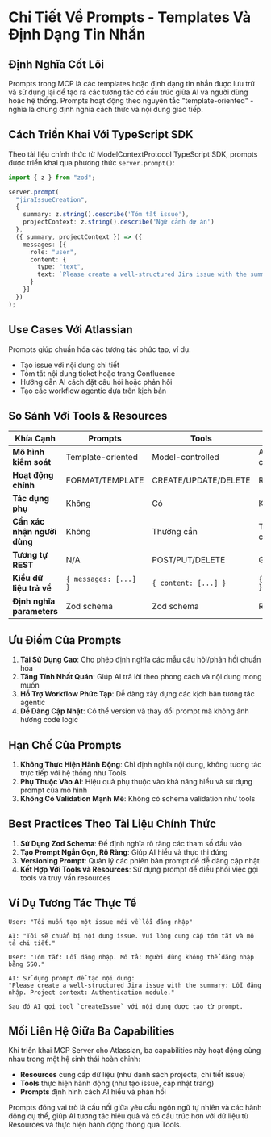# Chi Tiết Về Prompts - Templates Và Định Dạng Tin Nhắn

## Định Nghĩa Cốt Lõi

Prompts trong MCP là các templates hoặc định dạng tin nhắn được lưu trữ và sử dụng lại để tạo ra các tương tác có cấu trúc giữa AI và người dùng hoặc hệ thống. Prompts hoạt động theo nguyên tắc "template-oriented" - nghĩa là chúng định nghĩa cách thức và nội dung giao tiếp.

## Cách Triển Khai Với TypeScript SDK

Theo tài liệu chính thức từ ModelContextProtocol TypeScript SDK, prompts được triển khai qua phương thức `server.prompt()`:

```typescript
import { z } from "zod";

server.prompt(
  "jiraIssueCreation",
  { 
    summary: z.string().describe('Tóm tắt issue'),
    projectContext: z.string().describe('Ngữ cảnh dự án')
  },
  ({ summary, projectContext }) => ({
    messages: [{
      role: "user",
      content: { 
        type: "text", 
        text: `Please create a well-structured Jira issue with the summary: ${summary}. Project context: ${projectContext}` 
      }
    }]
  })
);
```

## Use Cases Với Atlassian

Prompts giúp chuẩn hóa các tương tác phức tạp, ví dụ:
- Tạo issue với nội dung chi tiết
- Tóm tắt nội dung ticket hoặc trang Confluence
- Hướng dẫn AI cách đặt câu hỏi hoặc phản hồi
- Tạo các workflow agentic dựa trên kịch bản

## So Sánh Với Tools & Resources

| Khía Cạnh | Prompts | Tools | Resources |
|-----------|---------|-------|-----------|
| **Mô hình kiểm soát** | Template-oriented | Model-controlled | Application-controlled |
| **Hoạt động chính** | FORMAT/TEMPLATE | CREATE/UPDATE/DELETE | READ |
| **Tác dụng phụ** | Không | Có | Không |
| **Cần xác nhận người dùng** | Không | Thường cần | Thường không cần |
| **Tương tự REST** | N/A | POST/PUT/DELETE | GET |
| **Kiểu dữ liệu trả về** | `{ messages: [...] }` | `{ content: [...] }` | `{ contents: [...] }` |
| **Định nghĩa parameters** | Zod schema | Zod schema | ResourceTemplate |

## Ưu Điểm Của Prompts

1. **Tái Sử Dụng Cao**: Cho phép định nghĩa các mẫu câu hỏi/phản hồi chuẩn hóa
2. **Tăng Tính Nhất Quán**: Giúp AI trả lời theo phong cách và nội dung mong muốn
3. **Hỗ Trợ Workflow Phức Tạp**: Dễ dàng xây dựng các kịch bản tương tác agentic
4. **Dễ Dàng Cập Nhật**: Có thể version và thay đổi prompt mà không ảnh hưởng code logic

## Hạn Chế Của Prompts

1. **Không Thực Hiện Hành Động**: Chỉ định nghĩa nội dung, không tương tác trực tiếp với hệ thống như Tools
2. **Phụ Thuộc Vào AI**: Hiệu quả phụ thuộc vào khả năng hiểu và sử dụng prompt của mô hình
3. **Không Có Validation Mạnh Mẽ**: Không có schema validation như tools

## Best Practices Theo Tài Liệu Chính Thức

1. **Sử Dụng Zod Schema**: Để định nghĩa rõ ràng các tham số đầu vào
2. **Tạo Prompt Ngắn Gọn, Rõ Ràng**: Giúp AI hiểu và thực thi đúng
3. **Versioning Prompt**: Quản lý các phiên bản prompt để dễ dàng cập nhật
4. **Kết Hợp Với Tools và Resources**: Sử dụng prompt để điều phối việc gọi tools và truy vấn resources

## Ví Dụ Tương Tác Thực Tế

```
User: "Tôi muốn tạo một issue mới về lỗi đăng nhập"

AI: "Tôi sẽ chuẩn bị nội dung issue. Vui lòng cung cấp tóm tắt và mô tả chi tiết."

User: "Tóm tắt: Lỗi đăng nhập. Mô tả: Người dùng không thể đăng nhập bằng SSO."

AI: Sử dụng prompt để tạo nội dung:
"Please create a well-structured Jira issue with the summary: Lỗi đăng nhập. Project context: Authentication module."

Sau đó AI gọi tool `createIssue` với nội dung được tạo từ prompt.
```

## Mối Liên Hệ Giữa Ba Capabilities

Khi triển khai MCP Server cho Atlassian, ba capabilities này hoạt động cùng nhau trong một hệ sinh thái hoàn chỉnh:

- **Resources** cung cấp dữ liệu (như danh sách projects, chi tiết issue)
- **Tools** thực hiện hành động (như tạo issue, cập nhật trang)
- **Prompts** định hình cách AI hiểu và phản hồi

Prompts đóng vai trò là cầu nối giữa yêu cầu ngôn ngữ tự nhiên và các hành động cụ thể, giúp AI tương tác hiệu quả và có cấu trúc hơn với dữ liệu từ Resources và thực hiện hành động thông qua Tools. 